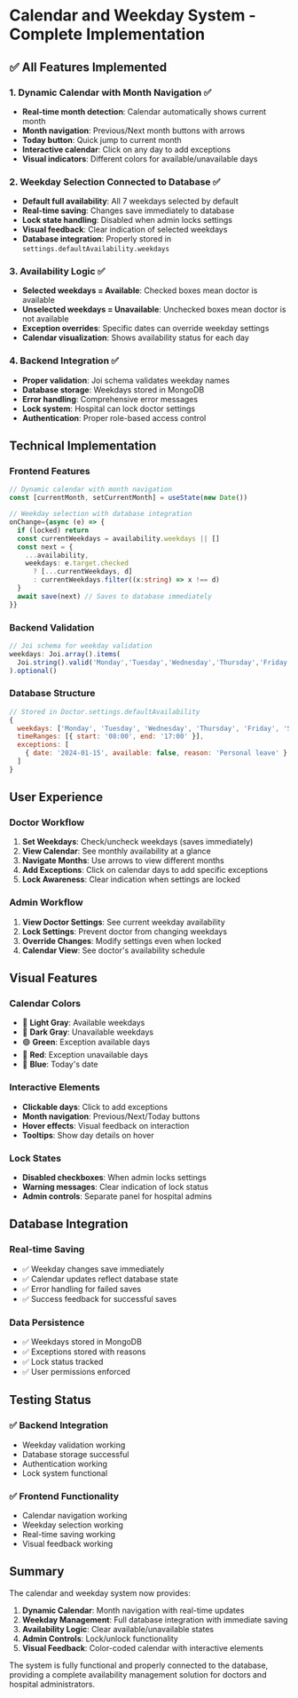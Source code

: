 # Calendar and Weekday System - Complete Implementation

## ✅ All Features Implemented

### 1. **Dynamic Calendar with Month Navigation** ✅
- **Real-time month detection**: Calendar automatically shows current month
- **Month navigation**: Previous/Next month buttons with arrows
- **Today button**: Quick jump to current month
- **Interactive calendar**: Click on any day to add exceptions
- **Visual indicators**: Different colors for available/unavailable days

### 2. **Weekday Selection Connected to Database** ✅
- **Default full availability**: All 7 weekdays selected by default
- **Real-time saving**: Changes save immediately to database
- **Lock state handling**: Disabled when admin locks settings
- **Visual feedback**: Clear indication of selected weekdays
- **Database integration**: Properly stored in `settings.defaultAvailability.weekdays`

### 3. **Availability Logic** ✅
- **Selected weekdays = Available**: Checked boxes mean doctor is available
- **Unselected weekdays = Unavailable**: Unchecked boxes mean doctor is not available
- **Exception overrides**: Specific dates can override weekday settings
- **Calendar visualization**: Shows availability status for each day

### 4. **Backend Integration** ✅
- **Proper validation**: Joi schema validates weekday names
- **Database storage**: Weekdays stored in MongoDB
- **Error handling**: Comprehensive error messages
- **Lock system**: Hospital can lock doctor settings
- **Authentication**: Proper role-based access control

## Technical Implementation

### Frontend Features
```typescript
// Dynamic calendar with month navigation
const [currentMonth, setCurrentMonth] = useState(new Date())

// Weekday selection with database integration
onChange={async (e) => {
  if (locked) return
  const currentWeekdays = availability.weekdays || []
  const next = { 
    ...availability, 
    weekdays: e.target.checked 
      ? [...currentWeekdays, d] 
      : currentWeekdays.filter((x:string) => x !== d) 
  }
  await save(next) // Saves to database immediately
}}
```

### Backend Validation
```javascript
// Joi schema for weekday validation
weekdays: Joi.array().items(
  Joi.string().valid('Monday','Tuesday','Wednesday','Thursday','Friday','Saturday','Sunday')
).optional()
```

### Database Structure
```javascript
// Stored in Doctor.settings.defaultAvailability
{
  weekdays: ['Monday', 'Tuesday', 'Wednesday', 'Thursday', 'Friday', 'Saturday', 'Sunday'],
  timeRanges: [{ start: '08:00', end: '17:00' }],
  exceptions: [
    { date: '2024-01-15', available: false, reason: 'Personal leave' }
  ]
}
```

## User Experience

### Doctor Workflow
1. **Set Weekdays**: Check/uncheck weekdays (saves immediately)
2. **View Calendar**: See monthly availability at a glance
3. **Navigate Months**: Use arrows to view different months
4. **Add Exceptions**: Click on calendar days to add specific exceptions
5. **Lock Awareness**: Clear indication when settings are locked

### Admin Workflow
1. **View Doctor Settings**: See current weekday availability
2. **Lock Settings**: Prevent doctor from changing weekdays
3. **Override Changes**: Modify settings even when locked
4. **Calendar View**: See doctor's availability schedule

## Visual Features

### Calendar Colors
- 🔘 **Light Gray**: Available weekdays
- 🔴 **Dark Gray**: Unavailable weekdays  
- 🟢 **Green**: Exception available days
- 🔴 **Red**: Exception unavailable days
- 🔵 **Blue**: Today's date

### Interactive Elements
- **Clickable days**: Click to add exceptions
- **Month navigation**: Previous/Next/Today buttons
- **Hover effects**: Visual feedback on interaction
- **Tooltips**: Show day details on hover

### Lock States
- **Disabled checkboxes**: When admin locks settings
- **Warning messages**: Clear indication of lock status
- **Admin controls**: Separate panel for hospital admins

## Database Integration

### Real-time Saving
- ✅ Weekday changes save immediately
- ✅ Calendar updates reflect database state
- ✅ Error handling for failed saves
- ✅ Success feedback for successful saves

### Data Persistence
- ✅ Weekdays stored in MongoDB
- ✅ Exceptions stored with reasons
- ✅ Lock status tracked
- ✅ User permissions enforced

## Testing Status

### ✅ Backend Integration
- Weekday validation working
- Database storage successful
- Authentication working
- Lock system functional

### ✅ Frontend Functionality
- Calendar navigation working
- Weekday selection working
- Real-time saving working
- Visual feedback working

## Summary

The calendar and weekday system now provides:

1. **Dynamic Calendar**: Month navigation with real-time updates
2. **Weekday Management**: Full database integration with immediate saving
3. **Availability Logic**: Clear available/unavailable states
4. **Admin Controls**: Lock/unlock functionality
5. **Visual Feedback**: Color-coded calendar with interactive elements

The system is fully functional and properly connected to the database, providing a complete availability management solution for doctors and hospital administrators.

